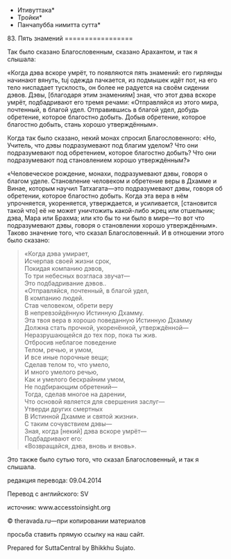 * Итивуттака*
* Тройки*
* Панчапубба нимитта сутта*

83\. Пять знамений
\=\=\=\=\=\=\=\=\=\=\=\=\=\=\=\=\=

Так было сказано Благословенным, сказано Арахантом, и так я слышала:

«Когда дэва вскоре умрёт, то появляются пять знамений: его гирлянды начинают вянуть, tuj одежда пачкается, из подмышек идёт пот, на его тело ниспадает тусклость, он более не радуется на своём сидении дэвов\. Дэвы, \[благодаря этим знамениям\] зная, что этот дэва вскоре умрёт, подбадривают его тремя речами: «Отправляйся из этого мира, почтенный, в благой удел\. Отправившись в благой удел, добудь обретение, которое благостно добыть\. Добыв обретение, которое благостно добыть, стань хорошо утверждённым»\.

Когда так было сказано, некий монах спросил Благословенного: «Но, Учитель, что дэвы подразумевают под благим уделом? Что они подразумевают под обретением, которое благостно добыть? Что они подразумевают под становлением хорошо утверждённым?»

«Человеческое рождение, монахи, подразумевают дэвы, говоря о благом уделе\. Становление человеком и обретение веры в Дхамме и Винае, которым научил Татхагата—это подразумевают дэвы, говоря об обретении, которое благостно добыть\. Когда эта вера в нём упрочняется, укореняется, утверждается, и усиливается, \[становится такой что\] её не может уничтожить какой\-либо жрец или отшельник; дэва, Мара или Брахма; или кто бы то ни было в мире—то вот что подразумевают дэвы, говоря о становлении хорошо утверждённым»\. Таково значение того, что сказал Благословенный\. И в отношении этого было сказано:

> «Когда дэва умирает,  
> Исчерпав своей жизни срок,  
> Покидая компанию дэвов,  
> То три небесных возгласа звучат—  
> Это подбадривание дэвов\.\.  
> «Отправляйся, почтенный, в благой удел,  
> В компанию людей\.  
> Став человеком, обрети веру  
> В непревзойдённую Истинную Дхамму\.  
> Эта твоя вера в хорошо поведанную Истинную Дхамму  
> Должна стать прочной, укоренённой, утверждённой—  
> Неразрушающейся до тех пор, пока ты жив\.  
> Отбросив неблагое поведение  
> Телом, речью, и умом,  
> И все иные порочные вещи;  
> Сделав телом то, что умело,  
> И много умелого речью,  
> Как и умелого бескрайним умом,  
> Не подбирающим обретений—  
> Тогда, сделав многое на дарении,  
> Что основой является для свершения заслуг—  
> Утверди других смертных  
> В Истинной Дхамме и святой жизни»\.  
> С таким сочувствием дэвы—  
> Зная, когда \[некий\] дэва вскоре умрёт—  
> Подбадривают его:  
> «Возвращайся, дэва, вновь и вновь»\.

Это также было сутью того, что сказал Благословенный, и так я слышала\.

редакция перевода: 09\.04\.2014

Перевод с английского: SV

источник: www\.accesstoinsight\.org

© theravada\.ru—при копировании материалов

просьба ставить прямую ссылку на наш сайт\.

Prepared for SuttaCentral by Bhikkhu Sujato\.